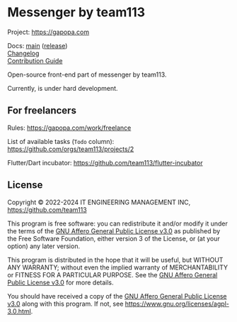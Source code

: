 Messenger by team113
====================

Project: https://gapopa.com

Docs: [main](https://team113.github.io/messenger/main/) ([release](https://team113.github.io/messenger/release/))  
[Changelog](https://github.com/team113/messenger/blob/main/CHANGELOG.md)  
[Contribution Guide](https://github.com/team113/messenger/blob/main/CONTRIBUTING.md)  

Open-source front-end part of messenger by team113.

Currently, is under hard development.




## For freelancers

Rules: https://gapopa.com/work/freelance

List of available tasks (`Todo` column): https://github.com/orgs/team113/projects/2

Flutter/Dart incubator: https://github.com/team113/flutter-incubator




## License

Copyright © 2022-2024 IT ENGINEERING MANAGEMENT INC, <https://github.com/team113>

This program is free software: you can redistribute it and/or modify it under the terms of the [GNU Affero General Public License v3.0] as published by the Free Software Foundation, either version 3 of the License, or (at your option) any later version.

This program is distributed in the hope that it will be useful, but WITHOUT ANY WARRANTY; without even the implied warranty of MERCHANTABILITY or FITNESS FOR A PARTICULAR PURPOSE.  See the [GNU Affero General Public License v3.0] for more details.

You should have received a copy of the [GNU Affero General Public License v3.0] along with this program. If not, see <https://www.gnu.org/licenses/agpl-3.0.html>.




[GNU Affero General Public License v3.0]: https://github.com/team113/messenger/blob/main/LICENSE.md
